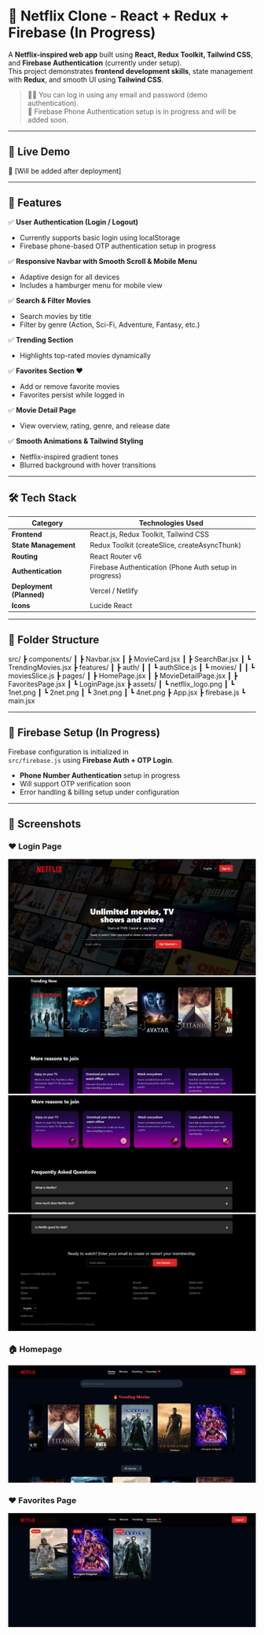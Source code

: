 # 🎥 Netflix Clone - React + Redux + Firebase (In Progress)

A **Netflix-inspired web app** built using **React, Redux Toolkit, Tailwind CSS**, and **Firebase Authentication** (currently under setup).  
This project demonstrates **frontend development skills**, state management with **Redux**, and smooth UI using **Tailwind CSS**.  

> 🧑‍💻 You can log in using any email and password (demo authentication).  
> 📱 Firebase Phone Authentication setup is in progress and will be added soon.

---

## 🚀 **Live Demo**
🔗 [Will be added after deployment]

---

## 🧩 **Features**

✅ **User Authentication (Login / Logout)**  
- Currently supports basic login using localStorage  
- Firebase phone-based OTP authentication setup in progress  

✅ **Responsive Navbar with Smooth Scroll & Mobile Menu**  
- Adaptive design for all devices  
- Includes a hamburger menu for mobile view  

✅ **Search & Filter Movies**  
- Search movies by title  
- Filter by genre (Action, Sci-Fi, Adventure, Fantasy, etc.)  

✅ **Trending Section**  
- Highlights top-rated movies dynamically  

✅ **Favorites Section ❤️**  
- Add or remove favorite movies  
- Favorites persist while logged in  

✅ **Movie Detail Page**  
- View overview, rating, genre, and release date  

✅ **Smooth Animations & Tailwind Styling**  
- Netflix-inspired gradient tones  
- Blurred background with hover transitions  

---

## 🛠️ **Tech Stack**

| Category | Technologies Used |
|-----------|-------------------|
| **Frontend** | React.js, Redux Toolkit, Tailwind CSS |
| **State Management** | Redux Toolkit (createSlice, createAsyncThunk) |
| **Routing** | React Router v6 |
| **Authentication** | Firebase Authentication (Phone Auth setup in progress) |
| **Deployment (Planned)** | Vercel / Netlify |
| **Icons** | Lucide React |

---

## 📂 **Folder Structure**

src/
┣ components/
┃ ┣ Navbar.jsx
┃ ┣ MovieCard.jsx
┃ ┣ SearchBar.jsx
┃ ┗ TrendingMovies.jsx
┣ features/
┃ ┣ auth/
┃ ┃ ┗ authSlice.js
┃ ┗ movies/
┃ ┃ ┗ moviesSlice.js
┣ pages/
┃ ┣ HomePage.jsx
┃ ┣ MovieDetailPage.jsx
┃ ┣ FavoritesPage.jsx
┃ ┗ LoginPage.jsx
┣ assets/
┃ ┗ netflix_logo.png
┃ ┗ 1net.png
┃ ┗ 2net.png
┃ ┗ 3net.png
┃ ┗ 4net.png
┣ App.jsx
┣ firebase.js
┗ main.jsx


---

## 🔐 **Firebase Setup (In Progress)**

Firebase configuration is initialized in  
`src/firebase.js` using **Firebase Auth + OTP Login**.

- **Phone Number Authentication** setup in progress  
- Will support OTP verification soon  
- Error handling & billing setup under configuration  

---
## 📸 **Screenshots**

### ❤️ Login Page
![Login Screenshot](./screenshots/Loginpage.png)
![Login Screenshot](./screenshots/login2.png)
![Login Screenshot](./screenshots/login3.png)
![Login Screenshot](./screenshots/login4.png)

### 🏠 Homepage
![Homepage Screenshot](./screenshots/Homepage.png)

### ❤️ Favorites Page
![Favorites Screenshot](./screenshots/favouritepage.png)


